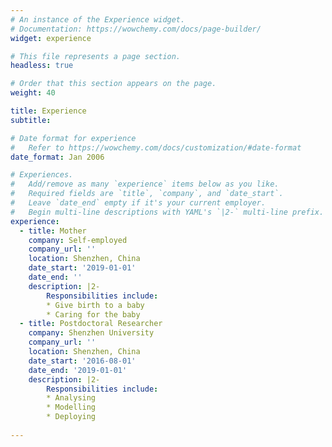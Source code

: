 ```yaml
---
# An instance of the Experience widget.
# Documentation: https://wowchemy.com/docs/page-builder/
widget: experience

# This file represents a page section.
headless: true

# Order that this section appears on the page.
weight: 40

title: Experience
subtitle:

# Date format for experience
#   Refer to https://wowchemy.com/docs/customization/#date-format
date_format: Jan 2006

# Experiences.
#   Add/remove as many `experience` items below as you like.
#   Required fields are `title`, `company`, and `date_start`.
#   Leave `date_end` empty if it's your current employer.
#   Begin multi-line descriptions with YAML's `|2-` multi-line prefix.
experience:
  - title: Mother
    company: Self-employed
    company_url: ''
    location: Shenzhen, China
    date_start: '2019-01-01'
    date_end: ''
    description: |2-
        Responsibilities include:
        * Give birth to a baby
        * Caring for the baby
  - title: Postdoctoral Researcher
    company: Shenzhen University
    company_url: ''
    location: Shenzhen, China
    date_start: '2016-08-01'
    date_end: '2019-01-01'
    description: |2-
        Responsibilities include:
        * Analysing
        * Modelling
        * Deploying
        
---
```

